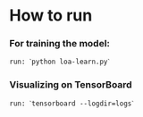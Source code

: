# How to run

### For training the model:
    run: ˋpython loa-learn.pyˋ

### Visualizing on TensorBoard
    run: ˋtensorboard --logdir=logsˋ